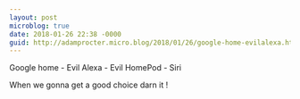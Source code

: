 ```yaml
---
layout: post
microblog: true
date: 2018-01-26 22:38 -0000
guid: http://adamprocter.micro.blog/2018/01/26/google-home-evilalexa.html
---
```

Google home - Evil
Alexa - Evil
HomePod - Siri

When we gonna get a good choice darn it !
